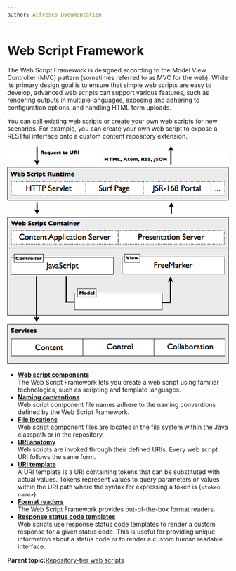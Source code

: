 ```yaml
---
author: Alfresco Documentation
---
```


# Web Script Framework

The Web Script Framework is designed according to the Model View Controller \(MVC\) pattern \(sometimes referred to as MVC for the web\). While its primary design goal is to ensure that simple web scripts are easy to develop, advanced web scripts can support various features, such as rendering outputs in multiple languages, exposing and adhering to configuration options, and handling HTML form uploads.

You can call existing web scripts or create your own web scripts for new scenarios. For example, you can create your own web script to expose a RESTful interface onto a custom content repository extension.

![](../images/wsf-design.png)

-   **[Web script components](../concepts/ws-components.md)**  
The Web Script Framework lets you create a web script using familiar technologies, such as scripting and template languages.
-   **[Naming conventions](../concepts/ws-component-name.md)**  
Web script component file names adhere to the naming conventions defined by the Web Script Framework.
-   **[File locations](../concepts/ws-component-place.md)**  
Web script component files are located in the file system within the Java classpath or in the repository.
-   **[URI anatomy](../concepts/ws-anatomy.md)**  
Web scripts are invoked through their defined URIs. Every web script URI follows the same form.
-   **[URI template](../concepts/ws-uri-template.md)**  
A URI template is a URI containing tokens that can be substituted with actual values. Tokens represent values to query parameters or values within the URI path where the syntax for expressing a token is \{`<token name>`\}.
-   **[Format readers](../concepts/ws-format-reader.md)**  
The Web Script Framework provides out-of-the-box format readers.
-   **[Response status code templates](../concepts/ws-resp-code-template.md)**  
Web scripts use response status code templates to render a custom response for a given status code. This is useful for providing unique information about a status code or to render a custom human readable interface.

**Parent topic:**[Repository-tier web scripts](../concepts/ws-overview.md)

